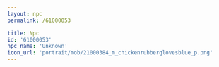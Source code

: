 ```yaml
---
layout: npc
permalink: /61000053

title: Npc
id: '61000053'
npc_name: 'Unknown'
icon_url: 'portrait/mob/21000384_m_chickenrubberglovesblue_p.png'
---
```

